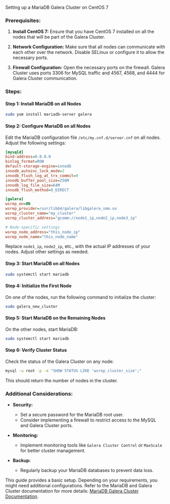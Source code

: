 Setting up a MariaDB Galera Cluster on CentOS 7

### Prerequisites:

1. **Install CentOS 7:**
   Ensure that you have CentOS 7 installed on all the nodes that will be part of the Galera Cluster.

2. **Network Configuration:**
   Make sure that all nodes can communicate with each other over the network. Disable SELinux or configure it to allow the necessary ports.

3. **Firewall Configuration:**
   Open the necessary ports on the firewall. Galera Cluster uses ports 3306 for MySQL traffic and 4567, 4568, and 4444 for Galera Cluster communication.

### Steps:

#### Step 1: Install MariaDB on all Nodes

```bash
sudo yum install mariadb-server galera
```

#### Step 2: Configure MariaDB on all Nodes

Edit the MariaDB configuration file `/etc/my.cnf.d/server.cnf` on all nodes. Adjust the following settings:

```ini
[mysqld]
bind-address=0.0.0.0
binlog_format=ROW
default-storage-engine=innodb
innodb_autoinc_lock_mode=2
innodb_flush_log_at_trx_commit=0
innodb_buffer_pool_size=256M
innodb_log_file_size=64M
innodb_flush_method=O_DIRECT

[galera]
wsrep_on=ON
wsrep_provider=/usr/lib64/galera/libgalera_smm.so
wsrep_cluster_name="my_cluster"
wsrep_cluster_address="gcomm://node1_ip,node2_ip,node3_ip"

# Node-specific settings
wsrep_node_address="this_node_ip"
wsrep_node_name="this_node_name"
```

Replace `node1_ip`, `node2_ip`, etc., with the actual IP addresses of your nodes. Adjust other settings as needed.

#### Step 3: Start MariaDB on all Nodes

```bash
sudo systemctl start mariadb
```

#### Step 4: Initialize the First Node

On one of the nodes, run the following command to initialize the cluster:

```bash
sudo galera_new_cluster
```

#### Step 5: Start MariaDB on the Remaining Nodes

On the other nodes, start MariaDB:

```bash
sudo systemctl start mariadb
```

#### Step 6: Verify Cluster Status

Check the status of the Galera Cluster on any node:

```bash
mysql -u root -p -e "SHOW STATUS LIKE 'wsrep_cluster_size';"
```

This should return the number of nodes in the cluster.

### Additional Considerations:

- **Security:**
  - Set a secure password for the MariaDB root user.
  - Consider implementing a firewall to restrict access to the MySQL and Galera Cluster ports.

- **Monitoring:**
  - Implement monitoring tools like `Galera Cluster Control` or `MaxScale` for better cluster management.

- **Backup:**
  - Regularly backup your MariaDB databases to prevent data loss.

This guide provides a basic setup. Depending on your requirements, you might need additional configurations. Refer to the MariaDB and Galera Cluster documentation for more details: [MariaDB Galera Cluster Documentation](https://mariadb.com/kb/en/mariadb-galera-cluster/).